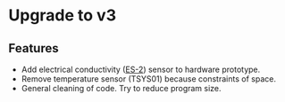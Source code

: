 # Upgrade to v3

## Features

* Add electrical conductivity ([ES-2](https://www.metergroup.com/en/meter-environment/products/es-2-electrical-conductivity-temperature-sensor)) sensor to hardware prototype. 
* Remove temperature sensor (TSYS01) because constraints of space.
* General cleaning of code. Try to reduce program size.